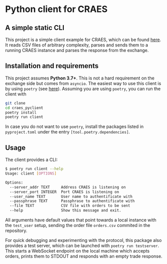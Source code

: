 # Python client for CRAES
## A simple static CLI

This project is a simple client example for CRAES, which can be found [here](https://www.github.com/dbischof90/craes "GitHub Link to repository"). It reads CSV files of arbitrary complexity, parses and sends them to a running CRAES instance and parses the response from the exchange.

## Installation and requirements
This project assumes **Python 3.7+**. This is not a hard requirement on the exchange side but comes from `asyncio`. The easiest way to use this client is by using `poetry` (see [here](https://python-poetry.org/)). Assuming you are using `poetry`, you can run the client with
```bash
git clone 
cd craes_pyclient
poetry install
poetry run client
```
In case you do not want to use `poetry`, install the packages listed in `pyproject.toml` under the entry `[tool.poetry.dependencies]`.

## Usage
The client provides a CLI:
```bash
$ poetry run client --help
Usage: client [OPTIONS]

Options:
  --server_addr TEXT     Address CRAES is listening on
  --server_port INTEGER  Port CRAES is listening on
  --user_name TEXT       User name to authentificate with
  --passphrase TEXT      Passphrase to authentificate with
  --file TEXT            CSV file with orders to be sent
  --help                 Show this message and exit.
```
All arguments have default values that point towards a local instance with the `test_user` setup, sending the order file `orders.csv` commited in the repository. 

For quick debugging and experimenting with the protocol, this package also provides a test server, which can be launched with `poetry run testserver`. This starts a WebSocket endpoint on the local machine which accepts orders, prints them to STDOUT and responds with an empty trade response.
